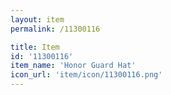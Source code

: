 ```yaml
---
layout: item
permalink: /11300116

title: Item
id: '11300116'
item_name: 'Honor Guard Hat'
icon_url: 'item/icon/11300116.png'
---
```

